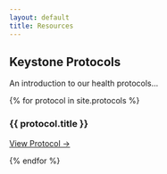 ```yaml
---
layout: default
title: Resources
---
```

## Keystone Protocols

An introduction to our health protocols...

{% for protocol in site.protocols %}
  <div class="card">
    <h3>{{ protocol.title }}</h3>
    <p><a href="{{ protocol.url | relative_url }}">View Protocol &rarr;</a></p>
  </div>
{% endfor %}
